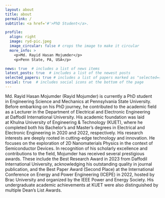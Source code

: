 ```yaml
---
layout: about
title: about
permalink: /
subtitle: <a href='#'>PhD Student</a>. 

profile:
  align: right
  image: ryd-pic.jpeg
  image_circular: false # crops the image to make it circular
  more_info: >
    <p>Md. Rayid Hasan Mojumder</p>
    <p>Penn State, PA, USA</p>

news: true  # includes a list of news items
latest_posts: true  # includes a list of the newest posts
selected_papers: true # includes a list of papers marked as "selected={true}"
social: true  # includes social icons at the bottom of the page
---
```


Md. Rayid Hasan Mojumder (Rayid Mojumder) is currently a PhD student in Engineering Science and Mechanics at Pennsylvania State University. Before embarking on his PhD journey, he contributed to the academic field as a Lecturer in the Department of Electrical and Electronic Engineering at Daffodil International University. His academic foundation was laid at Khulna University of Engineering & Technology (KUET), where he completed both his Bachelor’s and Master’s degrees in Electrical and Electronic Engineering in 2020 and 2022, respectively.
His research interests are deeply rooted in cutting-edge technology and innovation. He focuses on the exploration of 2D Nanomaterials Physics in the context of Semiconductor Devices.
In recognition of his scholarly excellence and contributions to the field, Mojumder has received several prestigious awards. These include the Best Research Award in 2023 from Daffodil International University, acknowledging his outstanding quality in journal publication, and the Best Paper Award (Second Place) at the International Conference on Energy and Power Engineering (ICEPE) in 2022, hosted by Brac University and organized by the IEEE Power and Energy Society. His undergraduate academic achievements at KUET were also distinguished by multiple Dean’s List Awards.
